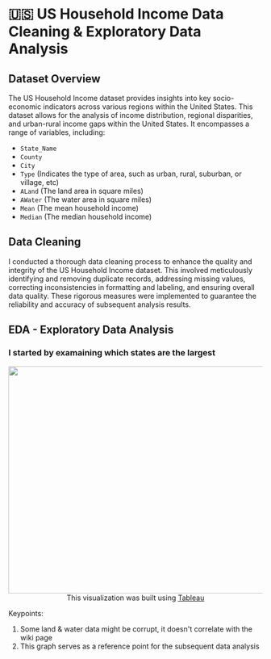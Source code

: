 # :us: **US Household Income Data Cleaning & Exploratory Data Analysis**

## Dataset Overview
The US Household Income dataset provides insights into key socio-economic indicators across various regions within the United States. 
This dataset allows for the analysis of income distribution, regional disparities, and urban-rural income gaps within the United States.
It encompasses a range of variables, including:

- `State_Name`
- `County`
- `City`
- `Type` (Indicates the type of area, such as urban, rural, suburban, or village, etc)
- `ALand` (The land area in square miles)
- `AWater` (The water area in square miles)
- `Mean` (The mean household income)
- `Median` (The median household income)

## Data Cleaning 
I conducted a thorough data cleaning process to enhance the quality and integrity of the US Household Income dataset. This involved meticulously identifying and removing duplicate records, addressing missing values, correcting inconsistencies in formatting and labeling, and ensuring overall data quality. These rigorous measures were implemented to guarantee the reliability and accuracy of subsequent analysis results.

## EDA - Exploratory Data Analysis 

### I started by examaining which states are the largest

<p align="center">
  <img src="https://github.com/Amit-Zur/SQL-Projects/assets/112909022/6ebf00a9-0ae5-4ec5-8d26-911f87592ef3" width="1000" height="450">
<br>
This visualization was built using <a href="https://public.tableau.com/views/US_Household_IncomeProject-BiggestStates/Sheet7?:language=en-US&publish=yes&:sid=&:display_count=n&:origin=viz_share_link">Tableau</a>
</p>

Keypoints:

1. Some land & water data might be corrupt, it doesn't correlate with the wiki page
2. This graph serves as a reference point for the subsequent data analysis
